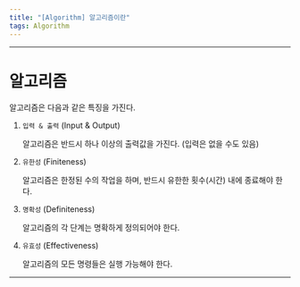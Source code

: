 ```yaml
---
title: "[Algorithm] 알고리즘이란"
tags: Algorithm
---
```








---





# 알고리즘

알고리즘은 다음과 같은 특징을 가진다.

1. `입력 & 출력` (Input & Output)

   알고리즘은 반드시 하나 이상의 출력값을 가진다. (입력은 없을 수도 있음)

1. `유한성` (Finiteness)

   알고리즘은 한정된 수의 작업을 하며, 반드시 유한한 횟수(시간) 내에 종료해야 한다.

1. `명확성` (Definiteness)

   알고리즘의 각 단계는 명확하게 정의되어야 한다.

1. `유효성` (Effectiveness)

   알고리즘의 모든 명령들은 실행 가능해야 한다.

---

